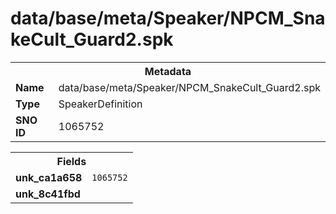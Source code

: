 <h1>data/base/meta/Speaker/NPCM_SnakeCult_Guard2.spk</h1><table><tr><th colspan="100%">Metadata</th></tr><tr><td><b>Name</b></td><td>data/base/meta/Speaker/NPCM_SnakeCult_Guard2.spk</td></tr><tr><td><b>Type</b></td><td>SpeakerDefinition</td></tr><tr><td><b>SNO ID</b></td><td>1065752</td></tr></table>

<table><tr><th colspan="100%">Fields</th></tr><tr><td><b>unk_ca1a658</b></td><td><code>1065752</code></td></tr><tr><td><b>unk_8c41fbd</b></td><td></td></tr></table>

